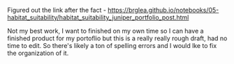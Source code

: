 Figured out the link after the fact - https://brglea.github.io/notebooks/05-habitat_suitability/habitat_suitability_juniper_portfolio_post.html

Not my best work, I want to finished on my own time so I can have a finished product for my portoflio
but this is a really really rough draft, had no time to edit. So there's likely a ton of spelling errors 
and I would lke to fix the organization of it.
